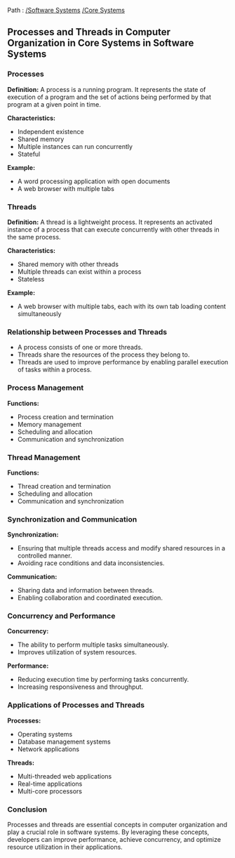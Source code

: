 Path : [/Software Systems](<..\..\index.md>) [/Core Systems](<..\index.md>)
## Processes and Threads in Computer Organization in Core Systems in Software Systems

### Processes

**Definition:**
A process is a running program. It represents the state of execution of a program and the set of actions being performed by that program at a given point in time.

**Characteristics:**
- Independent existence
- Shared memory
- Multiple instances can run concurrently
- Stateful

**Example:**
- A word processing application with open documents
- A web browser with multiple tabs


### Threads

**Definition:**
A thread is a lightweight process. It represents an activated instance of a process that can execute concurrently with other threads in the same process.

**Characteristics:**
- Shared memory with other threads
- Multiple threads can exist within a process
- Stateless

**Example:**
- A web browser with multiple tabs, each with its own tab loading content simultaneously


### Relationship between Processes and Threads

- A process consists of one or more threads.
- Threads share the resources of the process they belong to.
- Threads are used to improve performance by enabling parallel execution of tasks within a process.


### Process Management

**Functions:**
- Process creation and termination
- Memory management
- Scheduling and allocation
- Communication and synchronization


### Thread Management

**Functions:**
- Thread creation and termination
- Scheduling and allocation
- Communication and synchronization


### Synchronization and Communication

**Synchronization:**
- Ensuring that multiple threads access and modify shared resources in a controlled manner.
- Avoiding race conditions and data inconsistencies.

**Communication:**
- Sharing data and information between threads.
- Enabling collaboration and coordinated execution.


### Concurrency and Performance

**Concurrency:**
- The ability to perform multiple tasks simultaneously.
- Improves utilization of system resources.

**Performance:**
- Reducing execution time by performing tasks concurrently.
- Increasing responsiveness and throughput.


### Applications of Processes and Threads

**Processes:**
- Operating systems
- Database management systems
- Network applications

**Threads:**
- Multi-threaded web applications
- Real-time applications
- Multi-core processors


### Conclusion

Processes and threads are essential concepts in computer organization and play a crucial role in software systems. By leveraging these concepts, developers can improve performance, achieve concurrency, and optimize resource utilization in their applications.
